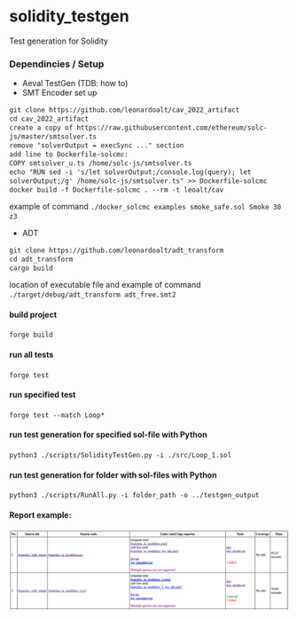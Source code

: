 # solidity_testgen

Test generation for Solidity 

### Dependincies / Setup
* Aeval TestGen (TDB: how to)
* SMT Encoder set up 
```
git clone https://github.com/leonardoalt/cav_2022_artifact
cd cav_2022_artifact
create a copy of https://raw.githubusercontent.com/ethereum/solc-js/master/smtsolver.ts
remove "solverOutput = execSync ..." section
add line to Dockerfile-solcmc: 
COPY smtsolver_u.ts /home/solc-js/smtsolver.ts
echo "RUN sed -i 's/let solverOutput;/console.log(query); let solverOutput;/g' /home/solc-js/smtsolver.ts" >> Dockerfile-solcmc
docker build -f Dockerfile-solcmc . --rm -t leoalt/cav
```
example of command
`./docker_solcmc examples smoke_safe.sol Smoke 30 z3`
* ADT 
```
git clone https://github.com/leonardoalt/adt_transform
cd adt_transform 
cargo build
```
location of executable file and example of command
`./target/debug/adt_transform adt_free.smt2`

#### build project
`forge build`

#### run all tests
`forge test`

#### run specified test
`forge test --match Loop*`

#### run test generation for specified sol-file with Python 
`python3 ./scripts/SolidityTestGen.py -i ./src/Loop_1.sol`

#### run test generation for folder with sol-files with Python
`python3 ./scripts/RunAll.py -i folder_path -o ../testgen_output`

#### Report example:
![img.png](img.png)